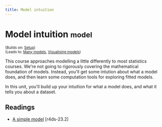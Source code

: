 ```yaml
---
title: Model intuition
---
```


<!-- Generated automatically from model-basics.yml. Do not edit by hand -->

# Model intuition <small class='model'>model</small>
<small>(Builds on: [Setup](setup.md))</small>  
<small>(Leads to: [Many models](model-many.md), [Visualising models](model-vis.md))</small>

This course approaches modelling a little differently to most statistics
courses. We're not going to rigorously covering the mathematical foundation
of models. Instead, you'll get some intution about what a model does,
and then learn some computation tools for exploring fitted models.

In this unit, you'll build up your intuition for what a model does, and what
it tells you about a dataset.

## Readings

  * [A simple model](http://r4ds.had.co.nz/model-basics.html#a-simple-model) [r4ds-23.2]



